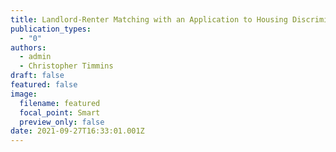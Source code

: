 ```yaml
---
title: Landlord-Renter Matching with an Application to Housing Discrimination
publication_types:
  - "0"
authors:
  - admin
  - Christopher Timmins
draft: false
featured: false
image:
  filename: featured
  focal_point: Smart
  preview_only: false
date: 2021-09-27T16:33:01.001Z
---
```

